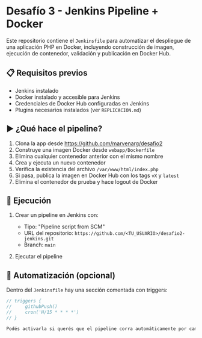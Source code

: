 # Desafío 3 - Jenkins Pipeline + Docker

Este repositorio contiene el `Jenkinsfile` para automatizar el despliegue de una aplicación PHP en Docker, incluyendo construcción de imagen, ejecución de contenedor, validación y publicación en Docker Hub.

## 📋 Requisitos previos

- Jenkins instalado
- Docker instalado y accesible para Jenkins
- Credenciales de Docker Hub configuradas en Jenkins
- Plugins necesarios instalados (ver `REPLICACION.md`)

## ▶️ ¿Qué hace el pipeline?

1. Clona la app desde https://github.com/marvenarg/desafio2
2. Construye una imagen Docker desde `webapp/Dockerfile`
3. Elimina cualquier contenedor anterior con el mismo nombre
4. Crea y ejecuta un nuevo contenedor
5. Verifica la existencia del archivo `/var/www/html/index.php`
6. Si pasa, publica la imagen en Docker Hub con los tags `vX` y `latest`
7. Elimina el contenedor de prueba y hace logout de Docker

## 🧪 Ejecución

1. Crear un pipeline en Jenkins con:
   - Tipo: "Pipeline script from SCM"
   - URL del repositorio: `https://github.com/<TU_USUARIO>/desafio2-jenkins.git`
   - Branch: `main` 

2. Ejecutar el pipeline

## 🔄 Automatización (opcional)

Dentro del `Jenkinsfile` hay una sección comentada con triggers:

```groovy
// triggers {
//     githubPush()
//     cron('H/15 * * * *')
// }

Podés activarla si querés que el pipeline corra automáticamente por cambios en GitHub o cada cierto tiempo.

